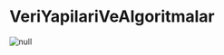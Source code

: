 # VeriYapilariVeAlgoritmalar
![null](https://user-images.githubusercontent.com/80350752/191706476-e1fbe275-fef0-4e2c-b6aa-57d3e00d6b06.png)
